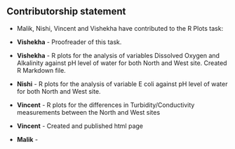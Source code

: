 ## Contributorship statement

* Malik, Nishi, Vincent and Vishekha have contributed to the R Plots task:

* **Vishekha** - Proofreader of this task. 
* **Vishekha** - R plots for the analysis of variables Dissolved Oxygen and Alkalinity against pH level of water for both North and West site. Created R Markdown file.
* **Nishi**    - R plots for the analysis of variable E coli against pH level of water for both North and West site.
* **Vincent**  - R plots for the differences in Turbidity/Conductivity measurements between the North and West sites
* **Vincent**  - Created and published html page
* **Malik**    -
  

